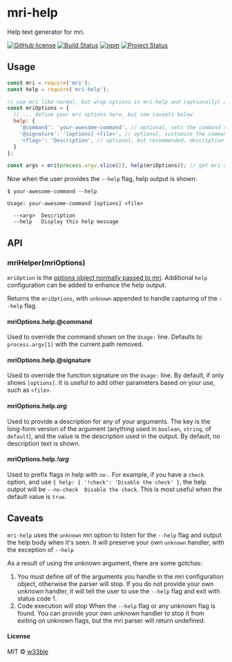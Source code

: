 # mri-help

Help text generator for mri.

[![GitHub license](https://img.shields.io/badge/license-MIT-blue.svg)](https://raw.githubusercontent.com/w33ble/mri-help/master/LICENSE)
[![Build Status](https://img.shields.io/travis/w33ble/mri-help.svg?branch=master)](https://travis-ci.org/w33ble/mri-help)
[![npm](https://img.shields.io/npm/v/mri-help.svg)](https://www.npmjs.com/package/mri-help)
[![Project Status](https://img.shields.io/badge/status-experimental-orange.svg)](https://nodejs.org/api/documentation.html#documentation_stability_index)

## Usage

```js
const mri = require('mri');
const help = require('mri-help');

// use mri like normal, but wrap options in mri-help and (optionally) add an help parameter
const mriOptions = { 
  // ... define your mri options here, but see caveats below
  help: {
    '@command': 'your-awesome-command', // optional, sets the command shown in the usage output
    '@signature': '[options] <file>', // optional, customize the command's signature ("[options]" by default)
    '<flag>': 'Description', // optional, but recommended, description to use for a given flag (long form version)
  }
};

const args = mri(process.argv.slice(2), help(mriOptions)); // get mri output
```

Now when the user provides the `--help` flag, help output is shown:

```
$ your-awesome-command --help

Usage: your-awesome-command [options] <file>

  --<arg>  Description
  --help   Display this help message

```

## API

### mriHelper(mriOptions)

`mriOption` is the [options object normally passed to mri](https://github.com/lukeed/mri#api). Additional `help` configuration can be added to enhance the help output.

Returns the `mriOptions`, with `unknown` appended to handle capturing of the `--help` flag.

#### mriOptions.help.@command

Used to override the command shown on the `Usage:` line. Defaults to `process.argv[1]` with the current path removed.

#### mriOptions.help.@signature

Used to override the function signature on the `Usage:` line. By default, if only shows `[options]`. It is useful to add other parameters based on your use, such as `<file>`.

#### mriOptions.help.*arg*

Used to provide a description for any of your arguments. The key is the long-form version of the argument (anything used in `boolean`, `string`, of `default`), and the value is the description used in the output. By default, no description text is shown.

#### mriOptions.help.*!arg*

Used to prefix flags in help with `no-`. For example, if you have a `check` option, and use `{ help: { '!check': 'Disable the check' }`, the help output will be `--no-check  Disable the check`. This is most useful when the default value is `true`.

## Caveats

`mri-help` uses the `unknown` mri option to listen for the `--help` flag and output the help body when it's seen. It will preserve your own `unknown` handler, with the exception of `--help`

As a result of using the unknown argument, there are some gotchas:

1. You must define *all* of the arguments you handle in the mri configuration object, otherwise the parser will stop. If you do not provide your own unknown handler, it will tell the user to use the `--help` flag and exit with status code 1.
1. Code execution will stop When the `--help` flag or any unknown flag is found. You can provide your own unknown handler to stop it from exiting on unknown flags, but the mri parser will return undefined.

#### License

MIT © [w33ble](https://github.com/w33ble)